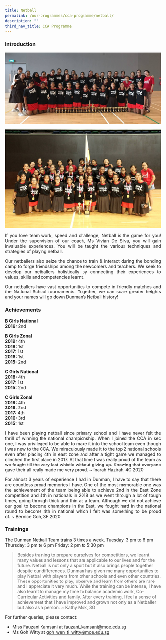 ```yaml
---
title: Netball
permalink: /our-programmes/cca-programme/netball/
description: ""
third_nav_title: CCA Programme
---
```

### Introduction

![](/images/CCA%20Photos/Netball/netball.jpg)

![](/images/CCA%20Photos/Netball/netball2.jpg)

<p style="text-align: justify;">If you love team work, speed and challenge, Netball is the game for you! Under the supervision of our coach, Ms Vivian De Silva, you will gain invaluable experiences. You will be taught the various techniques and strategies of playing netball. </p>

<p style="text-align: justify;">Our netballers also seize the chance to train & interact during the bonding camp to forge friendships among the newcomers and teachers. We seek to develop our netballers holistically by connecting their experiences to values, skills and competencies learnt.</p>

<p style="text-align: justify;">Our netballers have vast opportunities to compete in friendly matches and the National School tournaments. Together, we can scale greater heights and your names will go down Dunman’s Netball history!</p>

### Achievements

**B Girls National**   
**2016:** 2nd 

**B Girls Zonal**   
**2019:** 4th   
**2018:** 1st   
**2017:** 1st   
**2016:** 1st   
**2015:** 2nd 

**C Girls National**   
**2018:** 4th   
**2017:** 1st   
**2015:** 2nd 

**C Girls Zonal**    
**2019:** 4th   
**2018:** 2nd   
**2017:** 4th   
**2016:** 3rd   
**2015:** 1st

<p style="text-align: justify;">I have been playing netball since primary school and I have never felt the thrill of winning the national championship. When I joined the CCA in sec one, I was privileged to be able to make it into the school team even though I was new to the CCA. We miraculously made it to the top 2 national schools even after placing 4th in east zone and after a tight game we managed to clinched the first place in 2017. At that time I was really proud of the team as we fought till the very last whistle without giving up. Knowing that everyone gave their all really made me very proud. ~ Inarah Hazirah, 4C 2020  </p>

<p style="text-align: justify;">For almost 3 years of experience I had in Dunman, I have to say that there are countless proud memories I have. One of the most memorable one was the achievement of the team being able to achieve 2nd in the East Zone competition and 4th in nationals in 2018 as we went through a lot of tough times, going through thick and thin as a team. Although we did not achieve our goal to become champions in the East, we fought hard in the national round to become 4th in national which I felt was something to be proud of. ~ Bernice Goh, 3F 2020</p>

### Trainings

The Dunman Netball Team trains 3 times a week.
Tuesday: 3 pm to 6 pm
Thursday: 3 pm to 6 pm
Friday: 2 pm to 5:30 pm

> Besides training to prepare ourselves for competitions, we learnt many values and lessons that are applicable to our lives and for the future. Netball is not only a sport but it also brings people together despite our differences. Dunman has given me many opportunities to play Netball with players from other schools and even other countries. These opportunities to play, observe and learn from others are rare and I appreciate it very much. 
While the training can be intense, I have also learnt to manage my time to balance academic work, Co-Curricular Activities and family. After every training, I feel a sense of achievement that I have improved and grown not only as a Netballer but also as a person. ~ Kathy Mok, 3G

For further queries, please contact:
* Miss Fauzani Kamsani at fauzani_kamsani@moe.edu.sg
* Ms Goh Witty at goh_wen_ti_witty@moe.edu.sg
